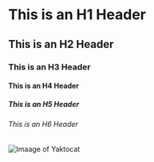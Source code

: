 # This is an H1 Header
## This is an H2 Header
### This is an H3 Header
#### This is an H4 Header
##### This is an H5 Header
###### This is an H6 Header


![Imaage of Yaktocat](https://octodex.github.com/images/yaktocat.png)
